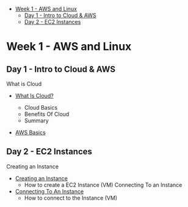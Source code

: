 

- [Week 1 - AWS and Linux](#week-1---aws-and-linux)
  - [Day 1 - Intro to Cloud \& AWS](#day-1---intro-to-cloud--aws)
  - [Day 2 - EC2 Instances](#day-2---ec2-instances)


# Week 1 - AWS and Linux
## Day 1 - Intro to Cloud & AWS

What is Cloud
- [What Is Cloud?](<Week 1/Day 1/What-is-Cloud>)
    
    - Cloud Basics
    - Benefits Of Cloud
    - Summary

- [AWS Basics](<Week 1/Day 1/AWS-Basics>)



## Day 2 - EC2 Instances

Creating an Instance
- [Creating an Instance](<Week 1/Day 2/AWS-EC2-Instance/Creating-an-EC2-Instance>)
  - How to create a EC2 Instance (VM)
Connecting To an Instance   
- [Connecting To An Instance](<Week 1/Day 2/AWS-EC2-Instance/Connecting to an Instance>)
  - How to connect to the Instance (VM)










<!-- ![Screenshot-vs-code-contents](readme-images/Screenshot-vs-code-contents.png)  -->

<!-- ## How to change directory in Linux

Change directory using this command: `cd <directory>`

Change directory using this command: 
```
cd <directory>
<other commands>

``` -->